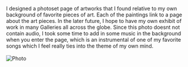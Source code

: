 I designed a photoset page of artworks that I found relative to my own background of favorite pieces of art. Each of the paintings link to a page about the art pieces. In the later future, I hope to have my own exhibit of work in many Galleries all across the globe. Since this photo doesnt not contain audio, I took some time to add in some music in the background when you enter the page, which is an instrumental of one of my favorite songs which I feel really ties into the theme of my own mind. <br><br>
![Photo](https://i.imgur.com/cOCFZfW.png)<br><br><br>
